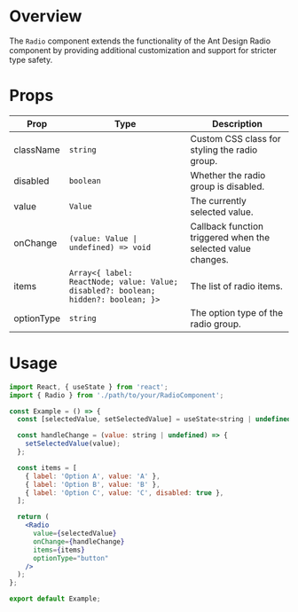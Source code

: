 # Overview

The `Radio` component extends the functionality of the Ant Design Radio component by providing additional customization and support for stricter type safety.

# Props

| Prop       | Type                                                                               | Description                                                  |
| ---------- | ---------------------------------------------------------------------------------- | ------------------------------------------------------------ |
| className  | `string`                                                                           | Custom CSS class for styling the radio group.                |
| disabled   | `boolean`                                                                          | Whether the radio group is disabled.                         |
| value      | `Value`                                                                            | The currently selected value.                                |
| onChange   | `(value: Value \| undefined) => void`                                              | Callback function triggered when the selected value changes. |
| items      | `Array<{ label: ReactNode; value: Value; disabled?: boolean; hidden?: boolean; }>` | The list of radio items.                                     |
| optionType | `string`                                                                           | The option type of the radio group.                          |

# Usage

```jsx
import React, { useState } from 'react';
import { Radio } from './path/to/your/RadioComponent';

const Example = () => {
  const [selectedValue, setSelectedValue] = useState<string | undefined>(undefined);

  const handleChange = (value: string | undefined) => {
    setSelectedValue(value);
  };

  const items = [
    { label: 'Option A', value: 'A' },
    { label: 'Option B', value: 'B' },
    { label: 'Option C', value: 'C', disabled: true },
  ];

  return (
    <Radio
      value={selectedValue}
      onChange={handleChange}
      items={items}
      optionType="button"
    />
  );
};

export default Example;
```
